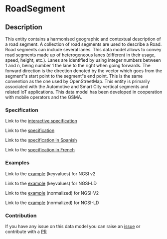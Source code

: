 # RoadSegment

## Description 

This entity contains a harmonised geographic and contextual description of a
road segment. A collection of road segments are used to describe a Road.
Road segments can include several lanes. This data model allows to convey
road segments made up of heterogeneous lanes (different in their usage,
speed, height, etc.). Lanes are identified by using integer numbers between
1 and n, being number 1 the lane to the right when going forwards. The
forward direction is the direction denoted by the vector which goes from the
segment"s start point to the segment"s end point. This is the same
convention as the one used by OpenStreetMap. This entity is primarily
associated with the Automotive and Smart City vertical segments and related
IoT applications. This data model has been developed in cooperation with
mobile operators and the GSMA.

### Specification

Link to the [interactive specification](https://swagger.lab.fiware.org/?url=https://smart-data-models.github.io/dataModel.Transportation/RoadSegment/swagger.yaml)

Link to the [specification](https://github.com/smart-data-models/dataModel.Transportation/blob/master/RoadSegment/doc/spec.md)

Link to the [specification in Spanish](https://github.com/smart-data-models/dataModel.Transportation/blob/master/RoadSegment/doc/spec_ES.md)

Link to the [specification in French](https://github.com/smart-data-models/dataModel.Transportation/blob/master/RoadSegment/doc/spec_FR.md)
### Examples

Link to the [example](https://smart-data-models.github.io/dataModel.Transportation/RoadSegment/examples/example.json) (keyvalues) for NGSI v2

Link to the [example](https://smart-data-models.github.io/dataModel.Transportation/RoadSegment/examples/example.jsonld) (keyvalues) for NGSI-LD

Link to the [example](https://smart-data-models.github.io/dataModel.Transportation/RoadSegment/examples/example-normalized.json) (normalized) for NGSI-V2

Link to the [example](https://smart-data-models.github.io/dataModel.Transportation/RoadSegment/examples/example-normalized.jsonld) (normalized) for NGSI-LD
### Contribution

 If you have any issue on this data model you can raise an [issue](https://github.com/smart-data-models/dataModel.Transportation/issues)  or contribute with a [PR](https://github.com/smart-data-models/dataModel.Transportation/pulls)